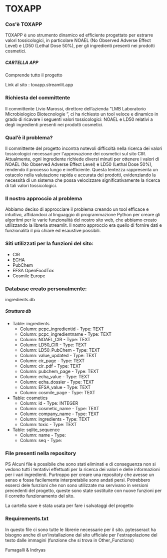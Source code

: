 # TOXAPP

### Cos'è TOXAPP
TOXAPP è uno strumento dinamico ed efficiente progettato per estrarre valori tossicologici, in particolare NOAEL (No Observed Adverse Effect Level) e LD50 (Lethal Dose 50%), per gli ingredienti presenti nei prodotti cosmetici.

##### CARTELLA APP
Comprende tutto il progetto

Link al sito : toxapp.streamlit.app

### Richiesta del committente
Il committente Livio Marossi, direttore dell’azienda 
”LMB Laboratorio Microbiologico Biotecnologie ”, ci ha richiesto un tool veloce e dinamico in grado di ricavare i seguenti valori tossicologici: NOAEL e LD50 relativi a degli ingredienti presenti nei prodotti cosmetici. 

### Qual’è il problema?
Il committente del progetto incontra notevoli difficoltà nella ricerca dei valori tossicologici necessari per l'approvazione dei cosmetici sul sito CIR. 
Attualmente, ogni ingrediente richiede diversi minuti per ottenere i valori di NOAEL (No Observed Adverse Effect Level) e LD50 (Lethal Dose 50%), rendendo il processo lungo e inefficiente. 
Questa lentezza rappresenta un ostacolo nella valutazione rapida e accurata dei prodotti, evidenziando la necessità di un sistema che possa velocizzare significativamente la ricerca di tali valori tossicologici.

### Il nostro approccio al problema 
Abbiamo deciso di approcciare il problema creando un tool efficace e intuitivo, affidandoci al linguaggio di programmazione Python per creare gli algoritmi per le varie funzionalità del nostro sito web, che abbiamo creato utilizzando la libreria streamlit. 
Il nostro approccio era quello di fornire dati e funzionalità il più chiare ed esaustive possibili. 

### Siti utilizzati per la funzioni del sito:
- CIR
- ECHA
- PubChem
- EFSA OpenFoodTox
- Cosmile Europe

### Database creato personalmente:
ingredients.db 

##### Struttura db
- Table: ingredients
  - Column: pcpc_ingredientid - Type: TEXT
  - Column: pcpc_ingredientname - Type: TEXT
  - Column: NOAEL_CIR - Type: TEXT
  - Column: LD50_CIR - Type: TEXT
  - Column: LD50_PubChem - Type: TEXT
  - Column: value_updated - Type: TEXT
  - Column: cir_page - Type: TEXT
  - Column: cir_pdf - Type: TEXT
  - Column: pubchem_page - Type: TEXT
  - Column: echa_value - Type: TEXT
  - Column: echa_dossier - Type: TEXT
  - Column: EFSA_value - Type: TEXT
  - Column: cosmile_page - Type: TEXT
- Table: cosmetics
  - Column: id - Type: INTEGER
  - Column: cosmetic_name - Type: TEXT
  - Column: company_name - Type: TEXT
  - Column: ingredients - Type: TEXT
  - Column: toxic - Type: TEXT
- Table: sqlite_sequence
  - Column: name - Type:
  - Column: seq - Type:


### File presenti nella repository

PS
Alcuni file è possibile che sono stati eliminati e di conseguenza non si vedono tutti i tentativi effettuati per la ricerca dei valori e delle informazioni per i vari ingredienti. Purtroppo per creare una repositoty che avesse un senso e fosse facilemente interpretabile sono andati persi.
Potrebbero esserci dele funzioni che non sono utilizzate ma servivano in versioni precedenti del progetto, queste sono state sostituite con nuove funzioni per il corretto funzionamento del sito.

La cartella save è stata usata per fare i salvataggi del progetto

### Requirements.txt

In questo file ci sono tutte le librerie necessarie per il sito.
pytesseract ha bisogno anche di un'installazione dal sito ufficiale per l'estrapolazione del testo dalle immagini (funzione che si trova in Other_Functions)

Fumagalli & Indryas

